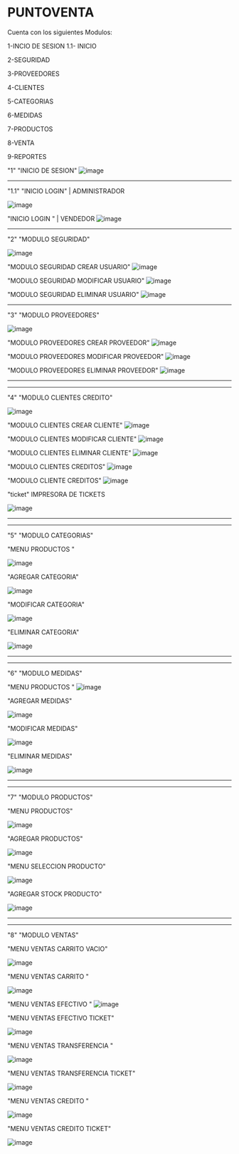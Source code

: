 # PUNTOVENTA

Cuenta con los siguientes Modulos:

1-INCIO DE SESION 
  1.1- INICIO 
  
2-SEGURIDAD

3-PROVEEDORES

4-CLIENTES

5-CATEGORIAS

6-MEDIDAS

7-PRODUCTOS

8-VENTA

9-REPORTES


"1"
"INICIO DE SESION"
![image](https://user-images.githubusercontent.com/60913160/227384102-b52b5ce8-527c-4ec0-910b-b23188efa75e.png)

----------------------------------------------------------------------------------------------------------------------
"1.1"
"INICIO LOGIN" | ADMINISTRADOR

![image](https://user-images.githubusercontent.com/60913160/227384197-8bc606f4-7a4d-4afb-a133-2f100c2abd83.png)


"INICIO LOGIN " | VENDEDOR
![image](https://user-images.githubusercontent.com/60913160/227384264-896cc926-fd62-4bdc-9cf7-d7fa2a0fb445.png)

----------------------------------------------------------------------------------------------------------------------
"2"
"MODULO SEGURIDAD"

![image](https://user-images.githubusercontent.com/60913160/227384316-1e2a99b7-3af0-42a3-83d8-042f41806fed.png)

"MODULO SEGURIDAD CREAR USUARIO"
![image](https://user-images.githubusercontent.com/60913160/227384386-214b83d5-9b4d-4d8e-aa8b-d9ca7587c4f9.png)

"MODULO SEGURIDAD MODIFICAR USUARIO"
![image](https://user-images.githubusercontent.com/60913160/227384433-073f6b41-de6a-4b46-a7ff-5b3081923a36.png)

"MODULO SEGURIDAD ELIMINAR USUARIO"
![image](https://user-images.githubusercontent.com/60913160/227384500-3c727c7f-cd34-4535-ad86-9291981df836.png)

----------------------------------------------------------------------------------------------------------------------
"3"
"MODULO PROVEEDORES"

![image](https://user-images.githubusercontent.com/60913160/227385517-28c2b989-3e39-476e-9ca6-f210308aec88.png)

"MODULO PROVEEDORES CREAR PROVEEDOR"
![image](https://user-images.githubusercontent.com/60913160/227385621-2a30fe0a-e4e3-49a9-9856-1c11bfb6e898.png)


"MODULO PROVEEDORES MODIFICAR PROVEEDOR"
![image](https://user-images.githubusercontent.com/60913160/227385674-778d8aa0-f642-41d0-8eac-84b9f2192fe4.png)

"MODULO PROVEEDORES ELIMINAR PROVEEDOR"
![image](https://user-images.githubusercontent.com/60913160/227385716-c0339a2d-57f4-4227-ab00-3313b62d3200.png)


----------------------------------------------------------------------------------------------------------------------

----------------------------------------------------------------------------------------------------------------------
"4"
"MODULO CLIENTES CREDITO"

![image](https://user-images.githubusercontent.com/60913160/227385912-3225a1f6-8ddd-4acc-bdbc-a0677db76c39.png)


"MODULO CLIENTES CREAR CLIENTE"
![image](https://user-images.githubusercontent.com/60913160/227385976-9de53d7d-b98e-47ad-a09c-a57c2e38cd7f.png)



"MODULO CLIENTES MODIFICAR CLIENTE"
![image](https://user-images.githubusercontent.com/60913160/227386025-443b7ae2-0f2e-4f32-bfb1-7d8b49676e17.png)


"MODULO CLIENTES ELIMINAR CLIENTE"
![image](https://user-images.githubusercontent.com/60913160/227386061-4710b882-aa45-4f85-81fa-0a51043a5328.png)

"MODULO CLIENTES CREDITOS"
![image](https://user-images.githubusercontent.com/60913160/227386146-4d9de831-9bf4-4820-9bd4-1bb8189313a9.png)

"MODULO CLIENTE CREDITOS"
![image](https://user-images.githubusercontent.com/60913160/227386208-918185fa-b64c-4632-b7ba-e12021df1665.png)

"ticket" IMPRESORA DE TICKETS

![image](https://user-images.githubusercontent.com/60913160/227386307-ad3f9e82-8595-4cc7-9b66-b15932a32700.png)




----------------------------------------------------------------------------------------------------------------------

----------------------------------------------------------------------------------------------------------------------
"5"
"MODULO CATEGORIAS"

"MENU PRODUCTOS "

![image](https://user-images.githubusercontent.com/60913160/227386511-fcf82957-f22e-4343-8e62-93d8a51159f2.png)

"AGREGAR CATEGORIA"

![image](https://user-images.githubusercontent.com/60913160/227386599-38875d33-36d7-498f-a38c-37a8a366afb7.png)

"MODIFICAR CATEGORIA"

![image](https://user-images.githubusercontent.com/60913160/227386640-0a190c75-93e6-408b-889d-d2585a5a32f8.png)

"ELIMINAR CATEGORIA"

![image](https://user-images.githubusercontent.com/60913160/227386696-700cb015-7343-4cba-896d-20f85ceaa1da.png)

----------------------------------------------------------------------------------------------------------------------

----------------------------------------------------------------------------------------------------------------------
"6"
"MODULO MEDIDAS"

"MENU PRODUCTOS "
![image](https://user-images.githubusercontent.com/60913160/227386511-fcf82957-f22e-4343-8e62-93d8a51159f2.png)

"AGREGAR MEDIDAS"

![image](https://user-images.githubusercontent.com/60913160/227386796-1c932f84-414b-4995-86f2-d1304b706fad.png)


"MODIFICAR MEDIDAS"

![image](https://user-images.githubusercontent.com/60913160/227386829-db9a844f-b712-4354-9cfd-a0fd39d5b3a6.png)


"ELIMINAR MEDIDAS"

![image](https://user-images.githubusercontent.com/60913160/227386855-d965f528-4830-400f-a0d8-cbd6f61a55f4.png)


----------------------------------------------------------------------------------------------------------------------
----------------------------------------------------------------------------------------------------------------------
"7"
"MODULO PRODUCTOS"

"MENU PRODUCTOS"

![image](https://user-images.githubusercontent.com/60913160/227393306-351445d0-1c19-4332-9174-e50438c36db7.png)


"AGREGAR PRODUCTOS"

![image](https://user-images.githubusercontent.com/60913160/227393366-86269f49-b803-4ab7-868b-4785822943c7.png)

"MENU SELECCION PRODUCTO"

![image](https://user-images.githubusercontent.com/60913160/227393442-a83d6418-b0fb-4708-a4d1-e61241a5238d.png)

"AGREGAR STOCK PRODUCTO"

![image](https://user-images.githubusercontent.com/60913160/227393502-4f9637f2-a3be-4f68-94c5-972b508b82ce.png)

----------------------------------------------------------------------------------------------------------------------

----------------------------------------------------------------------------------------------------------------------
"8"
"MODULO VENTAS"

"MENU VENTAS CARRITO VACIO"

![image](https://user-images.githubusercontent.com/60913160/227393767-79cf0ce2-fd82-4bd1-a7ee-9f528e960357.png)

"MENU VENTAS CARRITO "

![image](https://user-images.githubusercontent.com/60913160/227393925-5d006807-a76f-4b83-aa35-11b2c21160a2.png)

"MENU VENTAS EFECTIVO "
![image](https://user-images.githubusercontent.com/60913160/227393980-caaaaa26-e4fd-40db-8ac9-111ff16f4400.png)

"MENU VENTAS EFECTIVO TICKET"

![image](https://user-images.githubusercontent.com/60913160/227394071-8b4a0d7b-2416-4321-851e-87e85ad55191.png)

"MENU VENTAS TRANSFERENCIA "

![image](https://user-images.githubusercontent.com/60913160/227394133-0b3dab75-3767-462f-a82b-28730fd844ed.png)

"MENU VENTAS TRANSFERENCIA TICKET"

![image](https://user-images.githubusercontent.com/60913160/227394262-a326442d-ab77-402f-b93b-2e3e25b8e971.png)

"MENU VENTAS CREDITO "

![image](https://user-images.githubusercontent.com/60913160/227394329-4f51f6b8-4370-489d-ba25-49f2ff4e901e.png)

"MENU VENTAS CREDITO TICKET"

![image](https://user-images.githubusercontent.com/60913160/227394411-30d843b4-29cc-4533-b5fd-1eec8b2d8b6a.png)






